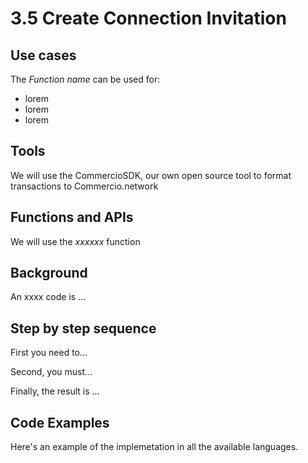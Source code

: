 # 3.5 Create Connection Invitation

## Use cases

The _Function name_ can be used for:

* lorem
* lorem
* lorem

## Tools

We will use the CommercioSDK, our own open source tool to format transactions to Commercio.network

## Functions and APIs

We will use the _xxxxxx_ function

## Background

An xxxx code is ...

## Step by step sequence

First you need to...

Second, you must...

Finally, the result is ...

## Code Examples

Here's an example of the implemetation in all the available languages.
